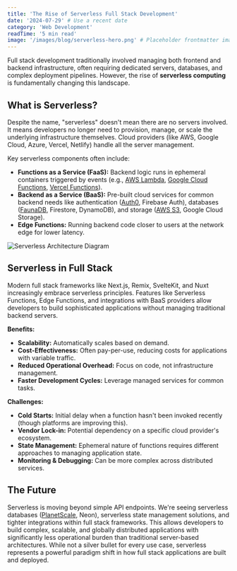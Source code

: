 ```yaml
---
title: 'The Rise of Serverless Full Stack Development'
date: '2024-07-29' # Use a recent date
category: 'Web Development'
readTime: '5 min read'
image: '/images/blog/serverless-hero.png' # Placeholder frontmatter image
---
```


Full stack development traditionally involved managing both frontend and backend infrastructure, often requiring dedicated servers, databases, and complex deployment pipelines. However, the rise of **serverless computing** is fundamentally changing this landscape.

## What is Serverless?

Despite the name, "serverless" doesn't mean there are no servers involved. It means developers no longer need to provision, manage, or scale the underlying infrastructure themselves. Cloud providers (like AWS, Google Cloud, Azure, Vercel, Netlify) handle all the server management.

Key serverless components often include:

*   **Functions as a Service (FaaS):** Backend logic runs in ephemeral containers triggered by events (e.g., [AWS Lambda](https://aws.amazon.com/lambda/), [Google Cloud Functions](https://cloud.google.com/functions), [Vercel Functions](https://vercel.com/docs/functions)).
*   **Backend as a Service (BaaS):** Pre-built cloud services for common backend needs like authentication ([Auth0](https://auth0.com/), Firebase Auth), databases ([FaunaDB](https://fauna.com/), Firestore, DynamoDB), and storage ([AWS S3](https://aws.amazon.com/s3/), Google Cloud Storage).
*   **Edge Functions:** Running backend code closer to users at the network edge for lower latency.

![Serverless Architecture Diagram](/images/blog/serverless-diagram.png)

## Serverless in Full Stack

Modern full stack frameworks like Next.js, Remix, SvelteKit, and Nuxt increasingly embrace serverless principles. Features like Serverless Functions, Edge Functions, and integrations with BaaS providers allow developers to build sophisticated applications without managing traditional backend servers.

**Benefits:**

*   **Scalability:** Automatically scales based on demand.
*   **Cost-Effectiveness:** Often pay-per-use, reducing costs for applications with variable traffic.
*   **Reduced Operational Overhead:** Focus on code, not infrastructure management.
*   **Faster Development Cycles:** Leverage managed services for common tasks.

**Challenges:**

*   **Cold Starts:** Initial delay when a function hasn't been invoked recently (though platforms are improving this).
*   **Vendor Lock-in:** Potential dependency on a specific cloud provider's ecosystem.
*   **State Management:** Ephemeral nature of functions requires different approaches to managing application state.
*   **Monitoring & Debugging:** Can be more complex across distributed services.

## The Future

Serverless is moving beyond simple API endpoints. We're seeing serverless databases ([PlanetScale](https://planetscale.com/), Neon), serverless state management solutions, and tighter integrations within full stack frameworks. This allows developers to build complex, scalable, and globally distributed applications with significantly less operational burden than traditional server-based architectures. While not a silver bullet for every use case, serverless represents a powerful paradigm shift in how full stack applications are built and deployed. 